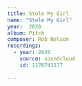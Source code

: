 ```yaml
---
title: Stole My Girl
name: "Stole My Girl"
year:  2020
album: Pitch
composer: Rob Nelson
recordingz:
  - year: 2020
    source: soundcloud
    id: 1178743177 
 
---
```


